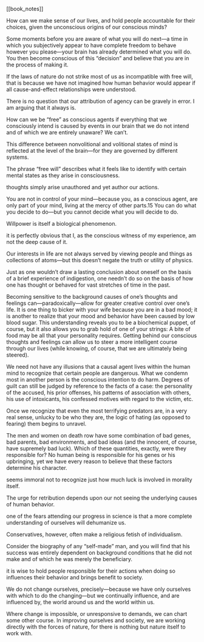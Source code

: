 [[book_notes]]

How can we make sense of our lives, and hold people accountable for their choices, given the unconscious origins of our conscious minds?

Some moments before you are aware of what you will do next—a time in which you subjectively appear to have complete freedom to behave however you please—your brain has already determined what you will do. You then become conscious of this “decision” and believe that you are in the process of making it.

If the laws of nature do not strike most of us as incompatible with free will, that is because we have not imagined how human behavior would appear if all cause-and-effect relationships were understood.

There is no question that our attribution of agency can be gravely in error. I am arguing that it always is.

How can we be “free” as conscious agents if everything that we consciously intend is caused by events in our brain that we do not intend and of which we are entirely unaware? We can’t.

This difference between nonvolitional and volitional states of mind is reflected at the level of the brain—for they are governed by different systems.

The phrase “free will” describes what it feels like to identify with certain mental states as they arise in consciousness.

thoughts simply arise unauthored and yet author our actions.

You are not in control of your mind—because you, as a conscious agent, are only part of your mind, living at the mercy of other parts.15 You can do what you decide to do—but you cannot decide what you will decide to do.

Willpower is itself a biological phenomenon.

it is perfectly obvious that I, as the conscious witness of my experience, am not the deep cause of it.

Our interests in life are not always served by viewing people and things as collections of atoms—but this doesn’t negate the truth or utility of physics.

Just as one wouldn’t draw a lasting conclusion about oneself on the basis of a brief experience of indigestion, one needn’t do so on the basis of how one has thought or behaved for vast stretches of time in the past.

Becoming sensitive to the background causes of one’s thoughts and feelings can—paradoxically—allow for greater creative control over one’s life. It is one thing to bicker with your wife because you are in a bad mood; it is another to realize that your mood and behavior have been caused by low blood sugar. This understanding reveals you to be a biochemical puppet, of course, but it also allows you to grab hold of one of your strings: A bite of food may be all that your personality requires. Getting behind our conscious thoughts and feelings can allow us to steer a more intelligent course through our lives (while knowing, of course, that we are ultimately being steered).

We need not have any illusions that a causal agent lives within the human mind to recognize that certain people are dangerous. What we condemn most in another person is the conscious intention to do harm. Degrees of guilt can still be judged by reference to the facts of a case: the personality of the accused, his prior offenses, his patterns of association with others, his use of intoxicants, his confessed motives with regard to the victim, etc.

Once we recognize that even the most terrifying predators are, in a very real sense, unlucky to be who they are, the logic of hating (as opposed to fearing) them begins to unravel.

The men and women on death row have some combination of bad genes, bad parents, bad environments, and bad ideas (and the innocent, of course, have supremely bad luck). Which of these quantities, exactly, were they responsible for? No human being is responsible for his genes or his upbringing, yet we have every reason to believe that these factors determine his character.

seems immoral not to recognize just how much luck is involved in morality itself.

The urge for retribution depends upon our not seeing the underlying causes of human behavior.

one of the fears attending our progress in science is that a more complete understanding of ourselves will dehumanize us.

Conservatives, however, often make a religious fetish of individualism.

Consider the biography of any “self-made” man, and you will find that his success was entirely dependent on background conditions that he did not make and of which he was merely the beneficiary.

it is wise to hold people responsible for their actions when doing so influences their behavior and brings benefit to society.

We do not change ourselves, precisely—because we have only ourselves with which to do the changing—but we continually influence, and are influenced by, the world around us and the world within us.

Where change is impossible, or unresponsive to demands, we can chart some other course. In improving ourselves and society, we are working directly with the forces of nature, for there is nothing but nature itself to work with.